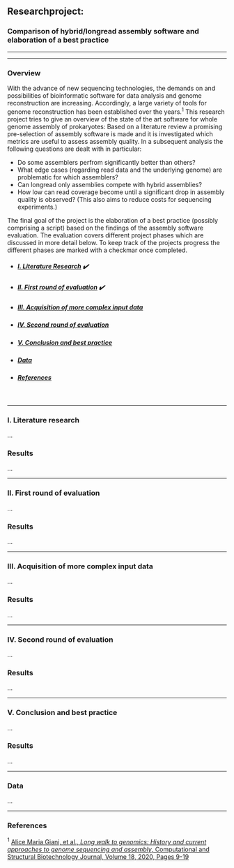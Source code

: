 ## Researchproject: 
### Comparison of hybrid/longread assembly software and elaboration of a best practice
***
***
### Overview

With the advance of new sequencing technologies, the demands on and possibilities of bioinformatic software for data analysis and genome reconstruction are increasing. Accordingly, a large variety of tools for genome reconstruction has been established over the years.<sup>1</sup>
This research project tries to give an overview of the state of the art software for whole genome assembly of prokaryotes: Based on a literature review a promising pre-selection of assembly software is made and it is investigated which metrics are useful to assess assembly quality. In a subsequent analysis the following questions are dealt with in particular:

- Do some assemblers perfrom significantly better than others?
- What edge cases (regarding read data and the underlying genome) are problematic for which assemblers?
- Can longread only assemblies compete with hybrid assemblies?
- How low can read coverage become until a significant drop in assembly quality is observed? (This also aims to reduce costs for sequencing experiments.)

The final goal of the project is the elaboration of a best practice (possibly comprising a script) based on the findings of the assembly software evaluation. The evaluation covers different project phases which are discussed in more detail below. To keep track of the projects progress the different phases are marked with a checkmar once completed.

- ##### [I. Literature Research](user-content-i.-literature-research) :heavy_check_mark:
- ##### [II. First round of evaluation](user-content-ii.-first-round-of-evaluation) :heavy_check_mark:
- ##### [III. Acquisition of more complex input data](user-content-iii.-acquisition-of-more-complex-input-data)
- ##### [IV. Second round of evaluation](user-content-iv.-second-round-of-evaluation)
- ##### [V. Conclusion and best practice](user-content-v.-conclusion-and-best-practice)
- ##### [Data](user-content-data)
- ##### [References](user-content-references)
&nbsp;
***
### I. Literature research

...

### Results
...

***
### II. First round of evaluation
...

### Results
...
***
### III. Acquisition of more complex input data
...

### Results
...
***
### IV. Second round of evaluation
...

### Results
...
***
### V. Conclusion and best practice
...

### Results
...
***
### Data
...

***
### References
<sup>1</sup> [Alice Maria Giani, et al., *Long walk to genomics: History and current approaches to genome sequencing and assembly*, Computational and Structural Biotechnology Journal, Volume 18, 2020, Pages 9-19](https://www.sciencedirect.com/science/article/pii/S2001037019303277)
